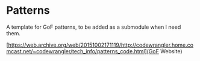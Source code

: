 # Patterns

A template for GoF patterns, to be added as a submodule when I need them.

[https://web.archive.org/web/20151002171119/http://codewrangler.home.comcast.net/~codewrangler/tech_info/patterns_code.html](GoF Website)